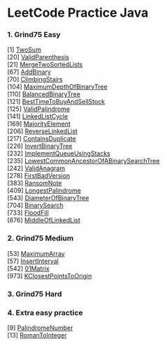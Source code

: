 # LeetCode Practice Java

### 1. Grind75 Easy <br/>
[1] [TwoSum](src/leetcode/problems/grind75/grind75/Q1TwoSum.java)<br/>
[20] [ValidParenthesis](src/leetcode/problems/grind75/Q20ValidParenthesis.java)<br/>
[21] [MergeTwoSortedLists](src/leetcode/problems/grind75/Q21MergeTwoSortedLists.java)<br/>
[67] [AddBinary](src/leetcode/problems/grind75/Q67AddBinary.java)<br/>
[70] [ClimbingStairs](src/leetcode/problems/grind75/Q70ClimbingStairs.java)<br/>
[104] [MaximumDepthOfBinaryTree](src/leetcode/problems/grind75/Q104MaximumDepthOfBinaryTree.java)<br/>
[110] [BalancedBinaryTree](src/leetcode/problems/grind75/Q110BalancedBinaryTree.java)<br/>
[121] [BestTimeToBuyAndSellStock](src/leetcode/problems/grind75/Q121BestTimeToBuyAndSellStock.java)<br/>
[125] [ValidPalindrome](src/leetcode/problems/grind75/Q125ValidPalindrome.java)<br/>
[141] [LinkedListCycle](src/leetcode/problems/grind75/Q141LinkedListCycle.java)<br/>
[169] [MajorityElement](src/leetcode/problems/grind75/Q169MajorityElement.java)<br/>
[206] [ReverseLinkedList](src/leetcode/problems/grind75/Q206ReverseLinkedList.java)<br/>
[217] [ContainsDuplicate](src/leetcode/problems/grind75/Q217ContainsDuplicate.java)<br/>
[226] [InvertBinaryTree](src/leetcode/problems/grind75/Q226InvertBinaryTree.java)<br/>
[232] [ImplementQueueUsingStacks](src/leetcode/problems/grind75/Q232ImplementQueueUsingStacks.java)<br/>
[235] [LowestCommonAncestorOfABinarySearchTree](src/leetcode/problems/grind75/Q235LowestCommonAncestorOfABinarySearchTree.java)<br/>
[242] [ValidAnagram](src/leetcode/problems/grind75/Q242ValidAnagram.java)<br/>
[278] [FirstBadVersion](src/leetcode/problems/grind75/Q278FirstBadVersion.java)<br/>
[383] [RansomNote](src/leetcode/problems/grind75/Q383RansomNote.java)<br/>
[409] [LongestPalindrome](src/leetcode/problems/grind75/Q409LongestPalindrome.java)<br/>
[543] [DiameterOfBinaryTree](src/leetcode/problems/grind75/Q543DiameterOfBinaryTree.java)<br/>
[704] [BinarySearch](src/leetcode/problems/grind75/Q704BinarySearch.java)<br/>
[733] [FloodFill](src/leetcode/problems/grind75/Q733FloodFill.java)<br/>
[876] [MiddleOfLinkedList](src/leetcode/problems/grind75/Q876MiddleOfLinkedList.java)<br/>
### 2. Grind75 Medium <br/>
[53] [MaximumArray](src/leetcode/problems/grind75/Q53MaximumArray.java)<br/>
[57] [InsertInterval](src/leetcode/problems/grind75/Q57InsertInterval.java)<br/>
[542] [01Matrix](src/leetcode/problems/grind75/Q542_01Matrix.java)<br/>
[973] [KClosestPointsToOrigin](src/leetcode/problems/grind75/Q973KClosestPointsToOrigin.java)<br/>

### 3. Grind75 Hard <br/>
### 4. Extra easy practice <br/>
[9] [PalindromeNumber](src/leetcode/problems/grind75/Q9PalindromeNumber.java)<br/>
[13] [RomanToInteger](src/leetcode/problems/grind75/Q13RomanToInteger.java)<br/>

